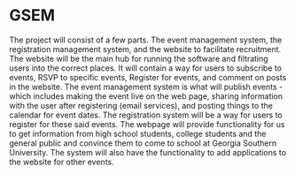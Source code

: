 # GSEM

The project will consist of a few parts. The event management system, the registration management system, and the website to facilitate recruitment. The website will be the main hub for running the software and filtrating users into the correct places. It will contain a way for users to subscribe to events, RSVP to specific events, Register for events, and comment on posts in the website. The event management system is what will publish events - which includes making the event live on the web page, sharing information with the user after registering (email services), and posting things to the calendar for event dates. The registration system will be a way for users to register for these said events. The webpage will provide functionality for us to get information from high school students, college students and the general public and convince them to come to school at Georgia Southern University. The system will also have the functionality to add applications to the website for other events.
